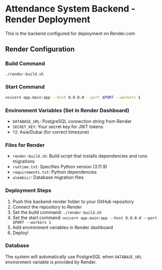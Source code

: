 # Attendance System Backend - Render Deployment

This is the backend configured for deployment on Render.com

## Render Configuration

### Build Command
```bash
./render-build.sh
```

### Start Command
```bash
uvicorn app.main:app --host 0.0.0.0 --port $PORT --workers 1
```

### Environment Variables (Set in Render Dashboard)
- `DATABASE_URL`: PostgreSQL connection string from Render
- `SECRET_KEY`: Your secret key for JWT tokens
- `TZ`: Asia/Dubai (for correct timezone)

### Files for Render
- `render-build.sh`: Build script that installs dependencies and runs migrations
- `runtime.txt`: Specifies Python version (3.11.9)
- `requirements.txt`: Python dependencies
- `alembic/`: Database migration files

### Deployment Steps
1. Push this backend-render folder to your GitHub repository
2. Connect the repository to Render
3. Set the build command: `./render-build.sh`
4. Set the start command: `uvicorn app.main:app --host 0.0.0.0 --port $PORT --workers 1`
5. Add environment variables in Render dashboard
6. Deploy!

### Database
The system will automatically use PostgreSQL when `DATABASE_URL` environment variable is provided by Render.
